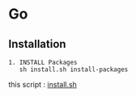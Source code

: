 # Go

## Installation

    1. INSTALL Packages
       sh install.sh install-packages

this script : [install.sh](https://github.com/ghsable/dotfiles/blob/master/bin/apl/go/install.sh)

